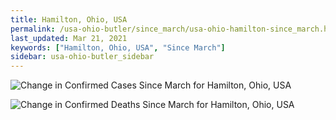 ```yaml
---
title: Hamilton, Ohio, USA
permalink: /usa-ohio-butler/since_march/usa-ohio-hamilton-since_march.html
last_updated: Mar 21, 2021
keywords: ["Hamilton, Ohio, USA", "Since March"]
sidebar: usa-ohio-butler_sidebar
---
```


![Change in Confirmed Cases Since March for Hamilton, Ohio, USA](/covid_tracker/images/graphs/usa-ohio-hamilton-delta_confirmed-since_march_graph.png)

![Change in Confirmed Deaths Since March for Hamilton, Ohio, USA](/covid_tracker/images/graphs/usa-ohio-hamilton-delta_deaths-since_march_graph.png)
